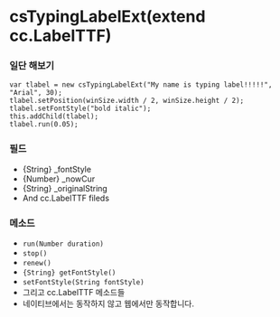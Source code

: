 csTypingLabelExt(extend cc.LabelTTF)
=========

### 일단 해보기

```
var tlabel = new csTypingLabelExt("My name is typing label!!!!!", "Arial", 30);
tlabel.setPosition(winSize.width / 2, winSize.height / 2);
tlabel.setFontStyle("bold italic");
this.addChild(tlabel);
tlabel.run(0.05);
```

### 필드

- {String} _fontStyle
- {Number} _nowCur
- {String} _originalString
- And cc.LabelTTF fileds

### 메소드

- `run(Number duration)`
- `stop()`
- `renew()`
- `{String} getFontStyle()`
- `setFontStyle(String fontStyle)`
- 그리고 cc.LabelTTF 메소드들
- 네이티브에서는 동작하지 않고 웹에서만 동작합니다.
